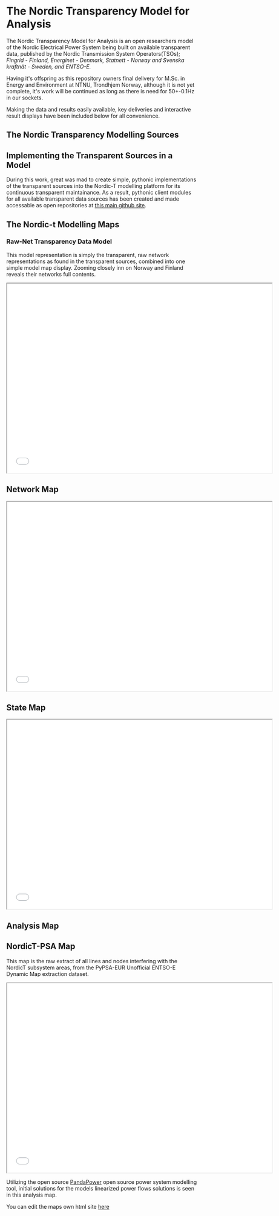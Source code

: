 # The Nordic Transparency Model for Analysis
The Nordic Transparency Model for Analysis is an open researchers model of the Nordic Electrical Power System being built on available transparent data, published by the Nordic Transmission System Operators(TSOs); *Fingrid - Finland, Energinet - Denmark, Statnett - Norway and Svenska kraftnät - Sweden, and ENTSO-E.*

Having it's offspring as this repository owners final delivery for M.Sc. in Energy and Environment at NTNU, Trondhjem Norway, although it is not yet complete, it's work will be continued as long as there is need for 50+-0.1Hz in our sockets.

Making the data and results easily available, key deliveries and interactive result displays have been included below for all convenience.


## The Nordic Transparency Modelling Sources


## Implementing the Transparent Sources in a Model

During this work, great was mad to create simple, pythonic implementations of the transparent sources into the Nordic-T modelling platform for its continuous transparent maintainance. As a result, pythonic client modules for all available transparent data sources has been created and made accessable as open repositories at [this main github site](ocrj.github.com).

## The Nordic-t Modelling Maps

### Raw-Net Transparency Data Model

This model representation is simply the transparent, raw network representations as found in the transparent sources, combined into one simple model map display. Zooming closely inn on Norway and Finland reveals their networks full contents.

<p align="center"><iframe src="data/maps/nordict_raw-net_map.html" height="500" width="700"></iframe></p>

## Network Map

<p align="center"><iframe src="nordic_state_model_map.html" height="500" width="700"></iframe></p>

## State Map

<p align="center"><iframe src="nordic_state_model_map.html" height="500" width="700"></iframe></p>

## Analysis Map

## NordicT-PSA Map
This map is the raw extract of all lines and nodes interfering with the NordicT subsystem areas, from the PyPSA-EUR Unofficial ENTSO-E Dynamic Map extraction dataset.

<p align="center"><iframe src="NordicT-PSA_map.html" height="500" width="700"></iframe></p>

Utilizing the open source [PandaPower](https://www.pandapower.org/) open source power system modelling tool, initial solutions for the models linearized power flows solutions is seen in this analysis map.

You can edit the maps own html site [here](https://github.com/ocrj/nordic/blob/gh-pages/nordic_state_model_map.html)
